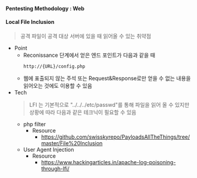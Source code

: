 #### Pentesting Methodology : Web

#### Local File Inclusion
> 공격 파일이 공격 대상 서버에 있을 때 읽어올 수 있는 취약점
  - Point
    - Reconissance 단계에서 얻은 엔드 포인트가 다음과 같을 때
      ```
      http://{URL}/config.php
      ```
    - 웹에 표출되지 않는 주석 또는 Request&Response로만 얻을 수 없는 내용을 읽어오는 것에도 이용할 수 있음
- Tech
  > LFI 는 기본적으로 "../../../etc/passwd"를 통해 파일을 읽어 올 수 있지만 상황에 따라 다음과 같은 테크닉이 필요할 수 있음
  - php filter
    - Resource
      - https://github.com/swisskyrepo/PayloadsAllTheThings/tree/master/File%20Inclusion
  - User Agent Injection
    - Resource
      - https://www.hackingarticles.in/apache-log-poisoning-through-lfi/

